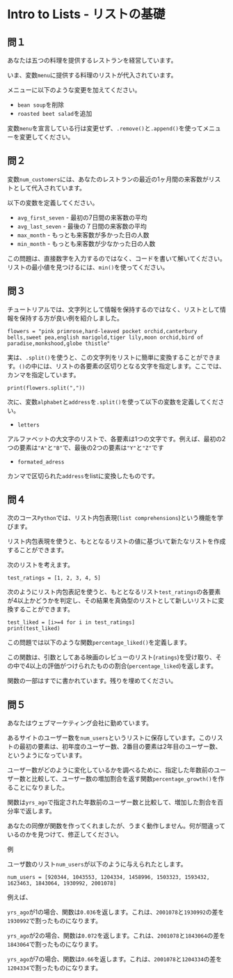 # Intro to Lists - リストの基礎

## 問１

あなたは五つの料理を提供するレストランを経営しています。

いま、変数`menu`に提供する料理のリストが代入されています。

メニューに以下のような変更を加えてください。

- `bean soup`を削除
- `roasted beet salad`を追加

変数`menu`を宣言している行は変更せず、`.remove()`と`.append()`を使ってメニューを変更してください。

## 問２

変数`num_customers`には、あなたのレストランの最近の1ヶ月間の来客数がリストとして代入されています。

以下の変数を定義してください。

- `avg_first_seven` - 最初の7日間の来客数の平均
- `avg_last_seven` - 最後の７日間の来客数の平均
- `max_month` - もっとも来客数が多かった日の人数
- `min_month` - もっとも来客数が少なかった日の人数

この問題は、直接数字を入力するのではなく、コードを書いて解いてください。リストの最小値を見つけるには、`min()`を使ってください。

## 問３

チュートリアルでは、文字列として情報を保持するのではなく、リストとして情報を保持する方が良い例を紹介しました。

```
flowers = "pink primrose,hard-leaved pocket orchid,canterbury bells,sweet pea,english marigold,tiger lily,moon orchid,bird of paradise,monkshood,globe thistle"
```

実は、`.split()`を使うと、この文字列をリストに簡単に変換することができます。`()`の中には、リストの各要素の区切りとなる文字を指定します。ここでは、カンマを指定しています。

```
print(flowers.split(","))
```

次に、変数`alphabet`と`address`を`.split()`を使って以下の変数を定義してください。

- `letters`

アルファベットの大文字のリストで、各要素は1つの文字です。例えば、最初の2つの要素は`"A"`と`"B"`で、最後の2つの要素は`"Y"`と`"Z"`です

- `formated_adress`

カンマで区切られた`address`をlistに変換したものです。

## 問４

次のコース`Python`では、リスト内包表現(`list comprehensions`)という機能を学びます。

リスト内包表現を使うと、もととなるリストの値に基づいて新たなリストを作成することができます。

次のリストを考えます。

```
test_ratings = [1, 2, 3, 4, 5]
```

次のようにリスト内包表記を使うと、もととなるリスト`test_ratings`の各要素が4以上かどうかを判定し、その結果を真偽型のリストとして新しいリストに変換することができます。

```
test_liked = [i>=4 for i in test_ratings]
print(test_liked)
```

この問題では以下のような関数`percentage_liked()`を定義します。

この関数は、引数としてある映画のレビューのリスト(`ratings`)を受け取り、その中で4以上の評価がつけられたものの割合(`percentage_liked`)を返します。

関数の一部はすでに書かれています。残りを埋めてください。

## 問５

あなたはウェブマーケティング会社に勤めています。

あるサイトのユーザー数を`num_users`というリストに保存しています。このリストの最初の要素は、初年度のユーザー数、2番目の要素は2年目のユーザー数、というようになっています。

ユーザー数がどのように変化しているかを調べるために、指定した年数前のユーザー数と比較して、ユーザー数の増加割合を返す関数`percentage_growth()`を作ることになりました。

関数は`yrs_ago`で指定された年数前のユーザー数と比較して、増加した割合を百分率で返します。

あなたの同僚が関数を作ってくれましたが、うまく動作しません。何が間違っているのかを見つけて、修正してください。

例

ユーザ数のリスト`num_users`が以下のように与えられたとします。

```
num_users = [920344, 1043553, 1204334, 1458996, 1503323, 1593432, 1623463, 1843064, 1930992, 2001078]
```

例えば、

`yrs_ago`が1の場合、関数は`0.036`を返します。これは、`2001078`と`1930992`の差を`1930992`で割ったものになります。

`yrs_ago`が2の場合、関数は`0.072`を返します。これは、`2001078`と`1843064`の差を`1843064`で割ったものになります。

`yrs_ago`が7の場合、関数は`0.66`を返します。これは、`2001078`と`1204334`の差を`1204334`で割ったものになります。